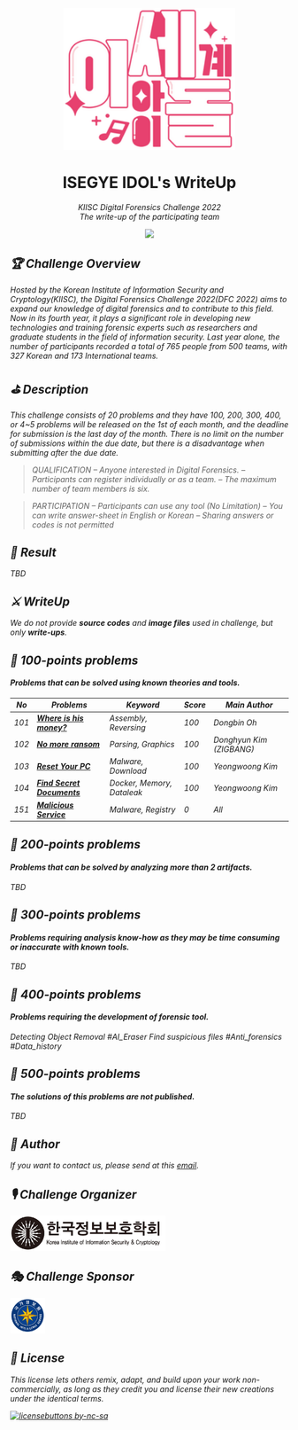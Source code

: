 <p align='center'><img src="./res/isedol_logo.png" height="256"></p>

<h1 align="center">ISEGYE IDOL's WriteUp</a></h1>
<p align="center">
  <em>KIISC Digital Forensics Challenge 2022</br>
  <em>The write-up of the participating team
</p>

<p align="center">
    <a href="https://hits.seeyoufarm.com"><img src="https://hits.seeyoufarm.com/api/count/incr/badge.svg?url=https%3A%2F%2Fgithub.com%2FDFC-2022-ISEGYE-IDOL%2Fwrite-up&count_bg=%23B73DC8&title_bg=%23555555&icon=&icon_color=%23E7E7E7&title=hits&edge_flat=false"/></a>
</p>

## 🏆 Challenge Overview
Hosted by the Korean Institute of Information Security and Cryptology(KIISC), the Digital Forensics Challenge 2022(DFC 2022) aims to expand our knowledge of digital forensics and to contribute to this field. Now in its fourth year, it plays a significant role in developing new technologies and training forensic experts such as researchers and graduate students in the field of information security. Last year alone, the number of participants recorded a total of 765 people from 500 teams, with 327 Korean and 173 International teams.

## ⛳️ Description
This challenge consists of 20 problems and they have 100, 200, 300, 400, or 4~5 problems will be released on the 1st of each month, and the deadline for submission is the last day of the month. There is no limit on the number of submissions within the due date, but there is a disadvantage when submitting after the due date.

> QUALIFICATION
– Anyone interested in Digital Forensics.
– Participants can register individually or as a team.
– The maximum number of team members is six.

> PARTICIPATION
– Participants can use any tool (No Limitation)
– You can write answer-sheet in English or Korean
– Sharing answers or codes is not permitted

## 🎉 Result
TBD

## ⚔️ WriteUp

We do not provide <strong>source codes</strong> and <strong>image files</strong> used in challenge, but only <strong>write-ups</strong>.

## 🐥 100-points problems
#### Problems that can be solved using known theories and tools.

| No | Problems | Keyword | Score | Main Author |
|----|----------|---------|-------|-------------|
|101 | <strong>[Where is his money?](./write-up/[DogeCoin][101].pdf)</strong> | Assembly, Reversing | 100 | Dongbin Oh |
|102 | <strong>[No more ransom](./write-up/[DogeCoin][102].pdf)</strong> | Parsing, Graphics | 100 | Donghyun Kim (ZIGBANG) |
|103 | <strong>[Reset Your PC](./write-up/[DogeCoin][103].pdf)</strong> | Malware, Download | 100 | Yeongwoong Kim |
|104 | <strong>[Find Secret Documents](./write-up/[DogeCoin][104].pdf)</strong> | Docker, Memory, Dataleak | 100 | Yeongwoong Kim |
|151    | <strong>[Malicious Service](./write-up/[DogeCoin][151].pdf)</strong> | Malware, Registry | 0 | All |

## 🦩 200-points problems
#### Problems that can be solved by analyzing more than 2 artifacts.

TBD

## 🦉 300-points problems
#### Problems requiring analysis know-how as they may be time consuming or inaccurate with known tools.

TBD

## 🐉 400-points problems
#### Problems requiring the development of forensic tool.

Detecting Object Removal #AI_Eraser
Find suspicious files #Anti_forensics #Data_history

## 🚀 500-points problems
#### The solutions of this problems are not published.

TBD

## 📝 Author
If you want to contact us, please send at this [email](mailto:digitalisx99@gmail.com).

## 🎙 Challenge Organizer

<img src="./res/kiisc_logo.png" height="64">

## 🎭 Challenge Sponsor

<img src="./res/nis_logo.png" height="64">

## 📌 License
This license lets others remix, adapt, and build upon your work non-commercially, as long as they credit you and license their new creations under the identical terms.

[![licensebuttons by-nc-sa](https://licensebuttons.net/l/by-nc-sa/3.0/88x31.png)](https://creativecommons.org/licenses/by-nc-sa/4.0)

